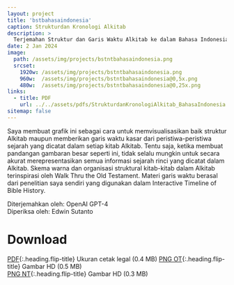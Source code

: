 ```yaml
---
layout: project
title: 'bstbahasaindonesia'
caption: Strukturdan Kronologi Alkitab
description: >
  Terjemahan Struktur dan Garis Waktu Alkitab ke dalam Bahasa Indonesia
date: 2 Jan 2024
image: 
  path: /assets/img/projects/bstntbahasaindonesia.png
  srcset: 
    1920w: /assets/img/projects/bstntbahasaindonesia.png
    960w:  /assets/img/projects/bstntbahasaindonesia@0,5x.png
    480w:  /assets/img/projects/bstntbahasaindonesia@0,25x.png
links:
  - title: PDF
    url: ../../assets/pdfs/StrukturdanKronologiAlkitab_BahasaIndonesia.pdf
sitemap: false
---
```

Saya membuat grafik ini sebagai cara untuk memvisualisasikan baik struktur Alkitab maupun memberikan garis waktu kasar dari peristiwa-peristiwa sejarah yang dicatat dalam setiap kitab Alkitab. Tentu saja, ketika membuat pandangan gambaran besar seperti ini, tidak selalu mungkin untuk secara akurat merepresentasikan semua informasi sejarah rinci yang dicatat dalam Alkitab. Skema warna dan organisasi struktural kitab-kitab dalam Alkitab terinspirasi oleh Walk Thru the Old Testament. Materi garis waktu berasal dari penelitian saya sendiri yang digunakan dalam Interactive Timeline of Bible History.

Diterjemahkan oleh: OpenAI GPT-4  
Diperiksa oleh: Edwin Sutanto

# Download
[PDF](../assets/pdfs/StrukturdanKronologiAlkitab_BahasaIndonesia.pdf){:.heading.flip-title} <span class="icon-file-pdf"></span> Ukuran cetak legal (0.4 MB)
[PNG OT](../assets/img/hd/bstothdbahasaindonesia.png){:.heading.flip-title} <span class="icon-file-picture"></span> Gambar HD (0.5 MB)  
[PNG NT](../assets/img/hd/bstnthdbahasaindonesia.png){:.heading.flip-title} <span class="icon-file-picture"></span> Gambar HD (0.3 MB)